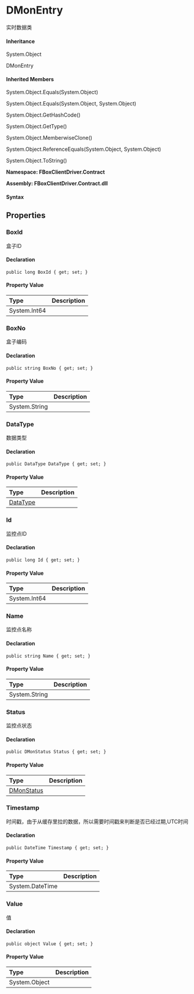 # DMonEntry

实时数据类

#### Inheritance

System.Object

DMonEntry

#### Inherited Members

System.Object.Equals\(System.Object\)

System.Object.Equals\(System.Object, System.Object\)

System.Object.GetHashCode\(\)

System.Object.GetType\(\)

System.Object.MemberwiseClone\(\)

System.Object.ReferenceEquals\(System.Object, System.Object\)

System.Object.ToString\(\)

**Namespace: FBoxClientDriver.Contract**

**Assembly: FBoxClientDriver.Contract.dll**

#### Syntax <a id="FBoxClientDriver_Contract_DMonEntry_syntax"></a>

## Properties <a id="properties"></a>

### BoxId <a id="FBoxClientDriver_Contract_DMonEntry_BoxId"></a>

盒子ID

#### Declaration

```text
public long BoxId { get; set; }
```

#### Property Value

| Type | Description |
| :--- | :--- |
| System.Int64 |  |

### BoxNo <a id="FBoxClientDriver_Contract_DMonEntry_BoxNo"></a>

盒子编码

#### Declaration

```text
public string BoxNo { get; set; }
```

#### Property Value

| Type | Description |
| :--- | :--- |
| System.String |  |

### DataType <a id="FBoxClientDriver_Contract_DMonEntry_DataType"></a>

数据类型

#### Declaration

```text
public DataType DataType { get; set; }
```

#### Property Value

| Type | Description |
| :--- | :--- |
| [DataType](https://docs.flexem.net/fbox/zh-cn/sdk/FBoxClientDriver.Contract.DataType.html) |  |

### Id <a id="FBoxClientDriver_Contract_DMonEntry_Id"></a>

监控点ID

#### Declaration

```text
public long Id { get; set; }
```

#### Property Value

| Type | Description |
| :--- | :--- |
| System.Int64 |  |

### Name <a id="FBoxClientDriver_Contract_DMonEntry_Name"></a>

监控点名称

#### Declaration

```text
public string Name { get; set; }
```

#### Property Value

| Type | Description |
| :--- | :--- |
| System.String |  |

### Status <a id="FBoxClientDriver_Contract_DMonEntry_Status"></a>

监控点状态

#### Declaration

```text
public DMonStatus Status { get; set; }
```

#### Property Value

| Type | Description |
| :--- | :--- |
| [DMonStatus](https://docs.flexem.net/fbox/zh-cn/sdk/FBoxClientDriver.Contract.DMonStatus.html) |  |

### Timestamp <a id="FBoxClientDriver_Contract_DMonEntry_Timestamp"></a>

时间戳，由于从缓存里拉的数据，所以需要时间戳来判断是否已经过期,UTC时间

#### Declaration

```text
public DateTime Timestamp { get; set; }
```

#### Property Value

| Type | Description |
| :--- | :--- |
| System.DateTime |  |

### Value <a id="FBoxClientDriver_Contract_DMonEntry_Value"></a>

值

#### Declaration

```text
public object Value { get; set; }
```

#### Property Value

| Type | Description |
| :--- | :--- |
| System.Object |  |

